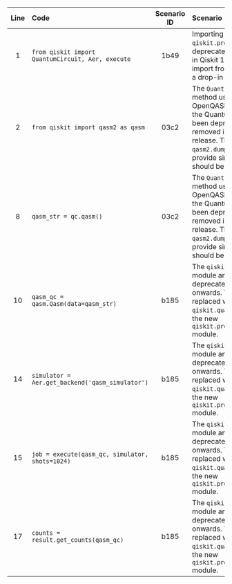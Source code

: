 | Line | Code | Scenario ID | Scenario | Artifact | Refactoring |
| :--: | :--- | :---------: | :------- | :------- | :---------- |
| 1 | `from qiskit import QuantumCircuit, Aer, execute` | 1b49 | Importing from `qiskit.providers.aer` is deprecated and will stop working in Qiskit 1.0. You should instead import from `qiskit_aer`, which is a drop-in replacement. | `qiskit.Aer` | `from qiskit_aer import Aer` |
| 2 | `from qiskit import qasm2 as qasm` | 03c2 | The `QuantumCircuit.qasm()` method used to generate a OpenQASM 2 representation of the QuantumCircuit object has been deprecated and will be removed in the Qiskit 1.0.0 release. The `qasm2.dump()` or `qasm2.dumps()` functions which provide similar functionality should be used instead. | `qiskit.qasm2` | `from qiskit.qasm import QASM2` |
| 8 | `qasm_str = qc.qasm()` | 03c2 | The `QuantumCircuit.qasm()` method used to generate a OpenQASM 2 representation of the QuantumCircuit object has been deprecated and will be removed in the Qiskit 1.0.0 release. The `qasm2.dump()` or `qasm2.dumps()` functions which provide similar functionality should be used instead. | `qc.qasm()` | `qasm_str = qasm.dumps(qc)` |
| 10 | `qasm_qc = qasm.Qasm(data=qasm_str)` | b185 | The `qiskit.providers.basicaer` module and all of its classes are deprecated from Qiskit 0.46 onwards. Their use should be replaced with the `qiskit.quantum_info` module and the new `qiskit.providers.basic_provider` module. | `qiskit.qasm.Qasm` | `from qiskit.qasm import QASM2Text, loads; qasm_qc = loads(qasm_str)` |
| 14 | `simulator = Aer.get_backend('qasm_simulator')` | b185 | The `qiskit.providers.basicaer` module and all of its classes are deprecated from Qiskit 0.46 onwards. Their use should be replaced with the `qiskit.quantum_info` module and the new `qiskit.providers.basic_provider` module. | `Aer.get_backend('qasm_simulator')` | `from qiskit_aer import AerSimulator; simulator = AerSimulator()` |
| 15 | `job = execute(qasm_qc, simulator, shots=1024)` | b185 | The `qiskit.providers.basicaer` module and all of its classes are deprecated from Qiskit 0.46 onwards. Their use should be replaced with the `qiskit.quantum_info` module and the new `qiskit.providers.basic_provider` module. | `execute` | `job = simulator.run(qasm_qc, shots=1024)` |
| 17 | `counts = result.get_counts(qasm_qc)` | b185 | The `qiskit.providers.basicaer` module and all of its classes are deprecated from Qiskit 0.46 onwards. Their use should be replaced with the `qiskit.quantum_info` module and the new `qiskit.providers.basic_provider` module. | `result.get_counts(qasm_qc)` | `counts = result.get_counts()` |